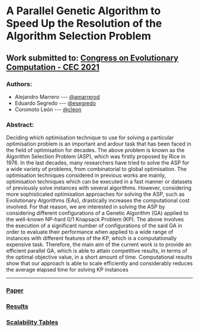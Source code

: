 
# A Parallel Genetic Algorithm to Speed Up the Resolution of the Algorithm Selection Problem

## Work submitted to: [Congress on Evolutionary Computation - CEC 2021](https://cec2021.mini.pw.edu.pl/)

### Authors:

- Alejandro Marrero --- [@amarrerod](https://github.com/amarrerod)
- Eduardo Segredo --- [@esegredo](https://github.com/esegredo)
- Coromoto León --- [@cleon](https://github.com/coromoto)

### Abstract:
Deciding which optimisation technique to use for solving a particular optimisation problem is an important and
ardour task that has been faced in the field of optimisation for decades. The above problem is known as the Algorithm
Selection Problem (ASP), which was firstly proposed by Rice in
1976. In the last decades, many researchers have tried to solve
the ASP for a wide variety of problems, from combinatorial
to global optimisation. The optimisation techniques considered
in previous works are mainly, optimisation techniques which
can be executed in a fast manner or datasets of previously
solve instances with several algorithms. However, considering
more sophisticated optimisation approaches for solving the ASP,
such as Evolutionary Algorithms (EAs), drastically increases the
computational cost involved. For that reason, we are interested
in solving the ASP by considering different configurations of
a Genetic Algorithm (GA) applied to the well-known NP-hard
0/1 Knapsack Problem (KP). The above involves the execution
of a significant number of configurations of the said GA in
order to evaluate their performance when applied to a wide
range of instances with different features of the KP, which is a
computationally expensive task. Therefore, the main aim of the
current work is to provide an efficient parallel GA, which is able
to attain competitive results, in terms of the optimal objective
value, in a short amount of time. Computational results show
that our approach is able to scale efficiently and considerably
reduces the average elapsed time for solving KP instances



___
### [Paper](paper/)
### [Results](data/rankings/README.md)
### [Scalability Tables](data/scalability/README.md)